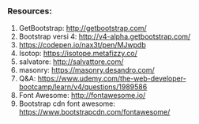 ### Resources:

1. GetBootstrap: http://getbootstrap.com/
2. Bootstrap versi 4: http://v4-alpha.getbootstrap.com/
3. https://codepen.io/nax3t/pen/MJwpdb
4. Isotop: https://isotope.metafizzy.co/
5. salvatore: http://salvattore.com/
6. masonry: https://masonry.desandro.com/
7. Q&A: https://www.udemy.com/the-web-developer-bootcamp/learn/v4/questions/1989586
8. Font Awesome: http://fontawesome.io/
9. Bootstrap cdn font awesome: https://www.bootstrapcdn.com/fontawesome/